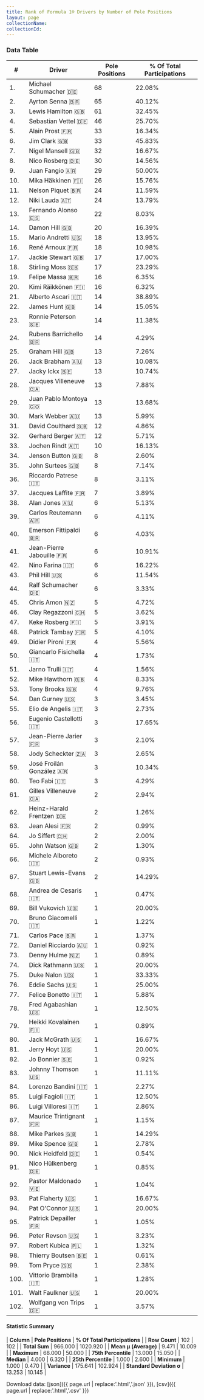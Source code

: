 ```yaml
---
title: Rank of Formula 1® Drivers by Number of Pole Positions
layout: page
collectionName: 
collectionId: 
---
```




<canvas id="chart" width="400" height="180"></canvas>
<script>
var data = {
    "datasets": [
        {
            "backgroundColor": [
                "#9C8E8D",
                "#9C8E8D",
                "#9C8E8D",
                "#9C8E8D",
                "#9C8E8D",
                "#9C8E8D",
                "#9C8E8D",
                "#9C8E8D",
                "#9C8E8D",
                "#9C8E8D",
                "#9C8E8D",
                "#9C8E8D",
                "#9C8E8D",
                "#9C8E8D",
                "#9C8E8D",
                "#9C8E8D",
                "#9C8E8D",
                "#9C8E8D",
                "#9C8E8D",
                "#9C8E8D",
                "#9C8E8D",
                "#9C8E8D",
                "#9C8E8D",
                "#9C8E8D",
                "#9C8E8D",
                "#9C8E8D",
                "#9C8E8D",
                "#9C8E8D",
                "#9C8E8D",
                "#9C8E8D",
                "#9C8E8D",
                "#9C8E8D",
                "#9C8E8D",
                "#9C8E8D",
                "#9C8E8D",
                "#9C8E8D",
                "#9C8E8D",
                "#9C8E8D",
                "#9C8E8D",
                "#9C8E8D",
                "#9C8E8D",
                "#9C8E8D",
                "#9C8E8D",
                "#9C8E8D",
                "#9C8E8D",
                "#9C8E8D",
                "#9C8E8D",
                "#9C8E8D",
                "#9C8E8D",
                "#9C8E8D",
                "#9C8E8D",
                "#9C8E8D",
                "#9C8E8D",
                "#9C8E8D",
                "#9C8E8D",
                "#9C8E8D",
                "#9C8E8D",
                "#9C8E8D",
                "#9C8E8D",
                "#9C8E8D",
                "#9C8E8D",
                "#9C8E8D",
                "#9C8E8D",
                "#9C8E8D",
                "#9C8E8D",
                "#9C8E8D",
                "#9C8E8D",
                "#9C8E8D",
                "#9C8E8D",
                "#9C8E8D",
                "#9C8E8D",
                "#9C8E8D",
                "#9C8E8D",
                "#9C8E8D",
                "#9C8E8D",
                "#9C8E8D",
                "#9C8E8D",
                "#9C8E8D",
                "#9C8E8D",
                "#9C8E8D",
                "#9C8E8D",
                "#9C8E8D",
                "#9C8E8D",
                "#9C8E8D",
                "#9C8E8D",
                "#9C8E8D",
                "#9C8E8D",
                "#9C8E8D",
                "#9C8E8D",
                "#9C8E8D",
                "#9C8E8D",
                "#9C8E8D",
                "#9C8E8D",
                "#9C8E8D",
                "#9C8E8D",
                "#9C8E8D",
                "#9C8E8D",
                "#9C8E8D",
                "#9C8E8D",
                "#9C8E8D",
                "#9C8E8D",
                "#9C8E8D"
            ],
            "borderColor": [
                "#1D181E",
                "#1D181E",
                "#1D181E",
                "#1D181E",
                "#1D181E",
                "#1D181E",
                "#1D181E",
                "#1D181E",
                "#1D181E",
                "#1D181E",
                "#1D181E",
                "#1D181E",
                "#1D181E",
                "#1D181E",
                "#1D181E",
                "#1D181E",
                "#1D181E",
                "#1D181E",
                "#1D181E",
                "#1D181E",
                "#1D181E",
                "#1D181E",
                "#1D181E",
                "#1D181E",
                "#1D181E",
                "#1D181E",
                "#1D181E",
                "#1D181E",
                "#1D181E",
                "#1D181E",
                "#1D181E",
                "#1D181E",
                "#1D181E",
                "#1D181E",
                "#1D181E",
                "#1D181E",
                "#1D181E",
                "#1D181E",
                "#1D181E",
                "#1D181E",
                "#1D181E",
                "#1D181E",
                "#1D181E",
                "#1D181E",
                "#1D181E",
                "#1D181E",
                "#1D181E",
                "#1D181E",
                "#1D181E",
                "#1D181E",
                "#1D181E",
                "#1D181E",
                "#1D181E",
                "#1D181E",
                "#1D181E",
                "#1D181E",
                "#1D181E",
                "#1D181E",
                "#1D181E",
                "#1D181E",
                "#1D181E",
                "#1D181E",
                "#1D181E",
                "#1D181E",
                "#1D181E",
                "#1D181E",
                "#1D181E",
                "#1D181E",
                "#1D181E",
                "#1D181E",
                "#1D181E",
                "#1D181E",
                "#1D181E",
                "#1D181E",
                "#1D181E",
                "#1D181E",
                "#1D181E",
                "#1D181E",
                "#1D181E",
                "#1D181E",
                "#1D181E",
                "#1D181E",
                "#1D181E",
                "#1D181E",
                "#1D181E",
                "#1D181E",
                "#1D181E",
                "#1D181E",
                "#1D181E",
                "#1D181E",
                "#1D181E",
                "#1D181E",
                "#1D181E",
                "#1D181E",
                "#1D181E",
                "#1D181E",
                "#1D181E",
                "#1D181E",
                "#1D181E",
                "#1D181E",
                "#1D181E",
                "#1D181E"
            ],
            "borderWidth": 1,
            "data": [
                68.0,
                65.0,
                61.0,
                46.0,
                33.0,
                33.0,
                32.0,
                30.0,
                29.0,
                26.0,
                24.0,
                24.0,
                22.0,
                20.0,
                18.0,
                18.0,
                17.0,
                17.0,
                16.0,
                16.0,
                14.0,
                14.0,
                14.0,
                14.0,
                13.0,
                13.0,
                13.0,
                13.0,
                13.0,
                13.0,
                12.0,
                12.0,
                10.0,
                8.0,
                8.0,
                8.0,
                7.0,
                6.0,
                6.0,
                6.0,
                6.0,
                6.0,
                6.0,
                6.0,
                5.0,
                5.0,
                5.0,
                5.0,
                4.0,
                4.0,
                4.0,
                4.0,
                4.0,
                3.0,
                3.0,
                3.0,
                3.0,
                3.0,
                3.0,
                3.0,
                2.0,
                2.0,
                2.0,
                2.0,
                2.0,
                2.0,
                2.0,
                1.0,
                1.0,
                1.0,
                1.0,
                1.0,
                1.0,
                1.0,
                1.0,
                1.0,
                1.0,
                1.0,
                1.0,
                1.0,
                1.0,
                1.0,
                1.0,
                1.0,
                1.0,
                1.0,
                1.0,
                1.0,
                1.0,
                1.0,
                1.0,
                1.0,
                1.0,
                1.0,
                1.0,
                1.0,
                1.0,
                1.0,
                1.0,
                1.0,
                1.0,
                1.0
            ],
            "label": "Pole Positions"
        }
    ],
    "labels": [
        "Michael Schumacher",
        "Ayrton Senna",
        "Lewis Hamilton",
        "Sebastian Vettel",
        "Alain Prost",
        "Jim Clark",
        "Nigel Mansell",
        "Nico Rosberg",
        "Juan Fangio",
        "Mika Häkkinen",
        "Nelson Piquet",
        "Niki Lauda",
        "Fernando Alonso",
        "Damon Hill",
        "Mario Andretti",
        "René Arnoux",
        "Jackie Stewart",
        "Stirling Moss",
        "Felipe Massa",
        "Kimi Räikkönen",
        "Alberto Ascari",
        "James Hunt",
        "Ronnie Peterson",
        "Rubens Barrichello",
        "Graham Hill",
        "Jack Brabham",
        "Jacky Ickx",
        "Jacques Villeneuve",
        "Juan Pablo Montoya",
        "Mark Webber",
        "David Coulthard",
        "Gerhard Berger",
        "Jochen Rindt",
        "Jenson Button",
        "John Surtees",
        "Riccardo Patrese",
        "Jacques Laffite",
        "Alan Jones",
        "Carlos Reutemann",
        "Emerson Fittipaldi",
        "Jean-Pierre Jabouille",
        "Nino Farina",
        "Phil Hill",
        "Ralf Schumacher",
        "Chris Amon",
        "Clay Regazzoni",
        "Keke Rosberg",
        "Patrick Tambay",
        "Didier Pironi",
        "Giancarlo Fisichella",
        "Jarno Trulli",
        "Mike Hawthorn",
        "Tony Brooks",
        "Dan Gurney",
        "Elio de Angelis",
        "Eugenio Castellotti",
        "Jean-Pierre Jarier",
        "Jody Scheckter",
        "José Froilán González",
        "Teo Fabi",
        "Gilles Villeneuve",
        "Heinz-Harald Frentzen",
        "Jean Alesi",
        "Jo Siffert",
        "John Watson",
        "Michele Alboreto",
        "Stuart Lewis-Evans",
        "Andrea de Cesaris",
        "Bill Vukovich",
        "Bruno Giacomelli",
        "Carlos Pace",
        "Daniel Ricciardo",
        "Denny Hulme",
        "Dick Rathmann",
        "Duke Nalon",
        "Eddie Sachs",
        "Felice Bonetto",
        "Fred Agabashian",
        "Heikki Kovalainen",
        "Jack McGrath",
        "Jerry Hoyt",
        "Jo Bonnier",
        "Johnny Thomson",
        "Lorenzo Bandini",
        "Luigi Fagioli",
        "Luigi Villoresi",
        "Maurice Trintignant",
        "Mike Parkes",
        "Mike Spence",
        "Nick Heidfeld",
        "Nico Hülkenberg",
        "Pastor Maldonado",
        "Pat Flaherty",
        "Pat O'Connor",
        "Patrick Depailler",
        "Peter Revson",
        "Robert Kubica",
        "Thierry Boutsen",
        "Tom Pryce",
        "Vittorio Brambilla",
        "Walt Faulkner",
        "Wolfgang von Trips"
    ]
};
var options = {
  legend: {
    display: false
  },
  scales: {
    xAxes: [{
      ticks: {
        beginAtZero: true,
        maxRotation: 180,
        display: window.innerWidth > 800
      }
    }],
    yAxes: [{
      ticks: {
        beginAtZero: true
      }
    }]
  },
  onResize: function(chart, size) {
    chart.options.scales.xAxes[0].ticks.display = size.width > 800;
  }
};
var chart = new Chart("chart", {
    data: data,
    type: 'bar',
    options: options
});
</script>



### Data Table

| # | Driver | Pole Positions | % Of Total Participations |
|--|--|--|--|
| 1. | Michael Schumacher 🇩🇪 | 68 | 22.08% |
| 2. | Ayrton Senna 🇧🇷 | 65 | 40.12% |
| 3. | Lewis Hamilton 🇬🇧 | 61 | 32.45% |
| 4. | Sebastian Vettel 🇩🇪 | 46 | 25.70% |
| 5. | Alain Prost 🇫🇷 | 33 | 16.34% |
| 6. | Jim Clark 🇬🇧 | 33 | 45.83% |
| 7. | Nigel Mansell 🇬🇧 | 32 | 16.67% |
| 8. | Nico Rosberg 🇩🇪 | 30 | 14.56% |
| 9. | Juan Fangio 🇦🇷 | 29 | 50.00% |
| 10. | Mika Häkkinen 🇫🇮 | 26 | 15.76% |
| 11. | Nelson Piquet 🇧🇷 | 24 | 11.59% |
| 12. | Niki Lauda 🇦🇹 | 24 | 13.79% |
| 13. | Fernando Alonso 🇪🇸 | 22 | 8.03% |
| 14. | Damon Hill 🇬🇧 | 20 | 16.39% |
| 15. | Mario Andretti 🇺🇸 | 18 | 13.95% |
| 16. | René Arnoux 🇫🇷 | 18 | 10.98% |
| 17. | Jackie Stewart 🇬🇧 | 17 | 17.00% |
| 18. | Stirling Moss 🇬🇧 | 17 | 23.29% |
| 19. | Felipe Massa 🇧🇷 | 16 | 6.35% |
| 20. | Kimi Räikkönen 🇫🇮 | 16 | 6.32% |
| 21. | Alberto Ascari 🇮🇹 | 14 | 38.89% |
| 22. | James Hunt 🇬🇧 | 14 | 15.05% |
| 23. | Ronnie Peterson 🇸🇪 | 14 | 11.38% |
| 24. | Rubens Barrichello 🇧🇷 | 14 | 4.29% |
| 25. | Graham Hill 🇬🇧 | 13 | 7.26% |
| 26. | Jack Brabham 🇦🇺 | 13 | 10.08% |
| 27. | Jacky Ickx 🇧🇪 | 13 | 10.74% |
| 28. | Jacques Villeneuve 🇨🇦 | 13 | 7.88% |
| 29. | Juan Pablo Montoya 🇨🇴 | 13 | 13.68% |
| 30. | Mark Webber 🇦🇺 | 13 | 5.99% |
| 31. | David Coulthard 🇬🇧 | 12 | 4.86% |
| 32. | Gerhard Berger 🇦🇹 | 12 | 5.71% |
| 33. | Jochen Rindt 🇦🇹 | 10 | 16.13% |
| 34. | Jenson Button 🇬🇧 | 8 | 2.60% |
| 35. | John Surtees 🇬🇧 | 8 | 7.14% |
| 36. | Riccardo Patrese 🇮🇹 | 8 | 3.11% |
| 37. | Jacques Laffite 🇫🇷 | 7 | 3.89% |
| 38. | Alan Jones 🇦🇺 | 6 | 5.13% |
| 39. | Carlos Reutemann 🇦🇷 | 6 | 4.11% |
| 40. | Emerson Fittipaldi 🇧🇷 | 6 | 4.03% |
| 41. | Jean-Pierre Jabouille 🇫🇷 | 6 | 10.91% |
| 42. | Nino Farina 🇮🇹 | 6 | 16.22% |
| 43. | Phil Hill 🇺🇸 | 6 | 11.54% |
| 44. | Ralf Schumacher 🇩🇪 | 6 | 3.33% |
| 45. | Chris Amon 🇳🇿 | 5 | 4.72% |
| 46. | Clay Regazzoni 🇨🇭 | 5 | 3.62% |
| 47. | Keke Rosberg 🇫🇮 | 5 | 3.91% |
| 48. | Patrick Tambay 🇫🇷 | 5 | 4.10% |
| 49. | Didier Pironi 🇫🇷 | 4 | 5.56% |
| 50. | Giancarlo Fisichella 🇮🇹 | 4 | 1.73% |
| 51. | Jarno Trulli 🇮🇹 | 4 | 1.56% |
| 52. | Mike Hawthorn 🇬🇧 | 4 | 8.33% |
| 53. | Tony Brooks 🇬🇧 | 4 | 9.76% |
| 54. | Dan Gurney 🇺🇸 | 3 | 3.45% |
| 55. | Elio de Angelis 🇮🇹 | 3 | 2.73% |
| 56. | Eugenio Castellotti 🇮🇹 | 3 | 17.65% |
| 57. | Jean-Pierre Jarier 🇫🇷 | 3 | 2.10% |
| 58. | Jody Scheckter 🇿🇦 | 3 | 2.65% |
| 59. | José Froilán González 🇦🇷 | 3 | 10.34% |
| 60. | Teo Fabi 🇮🇹 | 3 | 4.29% |
| 61. | Gilles Villeneuve 🇨🇦 | 2 | 2.94% |
| 62. | Heinz-Harald Frentzen 🇩🇪 | 2 | 1.26% |
| 63. | Jean Alesi 🇫🇷 | 2 | 0.99% |
| 64. | Jo Siffert 🇨🇭 | 2 | 2.00% |
| 65. | John Watson 🇬🇧 | 2 | 1.30% |
| 66. | Michele Alboreto 🇮🇹 | 2 | 0.93% |
| 67. | Stuart Lewis-Evans 🇬🇧 | 2 | 14.29% |
| 68. | Andrea de Cesaris 🇮🇹 | 1 | 0.47% |
| 69. | Bill Vukovich 🇺🇸 | 1 | 20.00% |
| 70. | Bruno Giacomelli 🇮🇹 | 1 | 1.22% |
| 71. | Carlos Pace 🇧🇷 | 1 | 1.37% |
| 72. | Daniel Ricciardo 🇦🇺 | 1 | 0.92% |
| 73. | Denny Hulme 🇳🇿 | 1 | 0.89% |
| 74. | Dick Rathmann 🇺🇸 | 1 | 20.00% |
| 75. | Duke Nalon 🇺🇸 | 1 | 33.33% |
| 76. | Eddie Sachs 🇺🇸 | 1 | 25.00% |
| 77. | Felice Bonetto 🇮🇹 | 1 | 5.88% |
| 78. | Fred Agabashian 🇺🇸 | 1 | 12.50% |
| 79. | Heikki Kovalainen 🇫🇮 | 1 | 0.89% |
| 80. | Jack McGrath 🇺🇸 | 1 | 16.67% |
| 81. | Jerry Hoyt 🇺🇸 | 1 | 20.00% |
| 82. | Jo Bonnier 🇸🇪 | 1 | 0.92% |
| 83. | Johnny Thomson 🇺🇸 | 1 | 11.11% |
| 84. | Lorenzo Bandini 🇮🇹 | 1 | 2.27% |
| 85. | Luigi Fagioli 🇮🇹 | 1 | 12.50% |
| 86. | Luigi Villoresi 🇮🇹 | 1 | 2.86% |
| 87. | Maurice Trintignant 🇫🇷 | 1 | 1.15% |
| 88. | Mike Parkes 🇬🇧 | 1 | 14.29% |
| 89. | Mike Spence 🇬🇧 | 1 | 2.78% |
| 90. | Nick Heidfeld 🇩🇪 | 1 | 0.54% |
| 91. | Nico Hülkenberg 🇩🇪 | 1 | 0.85% |
| 92. | Pastor Maldonado 🇻🇪 | 1 | 1.04% |
| 93. | Pat Flaherty 🇺🇸 | 1 | 16.67% |
| 94. | Pat O'Connor 🇺🇸 | 1 | 20.00% |
| 95. | Patrick Depailler 🇫🇷 | 1 | 1.05% |
| 96. | Peter Revson 🇺🇸 | 1 | 3.23% |
| 97. | Robert Kubica 🇵🇱 | 1 | 1.32% |
| 98. | Thierry Boutsen 🇧🇪 | 1 | 0.61% |
| 99. | Tom Pryce 🇬🇧 | 1 | 2.38% |
| 100. | Vittorio Brambilla 🇮🇹 | 1 | 1.28% |
| 101. | Walt Faulkner 🇺🇸 | 1 | 20.00% |
| 102. | Wolfgang von Trips 🇩🇪 | 1 | 3.57% |

#### Statistic Summary

| **Column** | **Pole Positions** | **% Of Total Participations** |
| **Row Count** | 102 | 102 |
| **Total Sum** | 966.000 | 1020.920 |
| **Mean μ (Average)** | 9.471 | 10.009 |
| **Maximum** | 68.000 | 50.000 |
| **75th Percentile** | 13.000 | 15.050 |
| **Median** | 4.000 | 6.320 |
| **25th Percentile** | 1.000 | 2.600 |
| **Minimum** | 1.000 | 0.470 |
| **Variance** | 175.641 | 102.924 |
| **Standard Deviation σ** | 13.253 | 10.145 |

Download data: [json]({{ page.url | replace:'.html','.json' }}), [csv]({{ page.url | replace:'.html','.csv' }})
